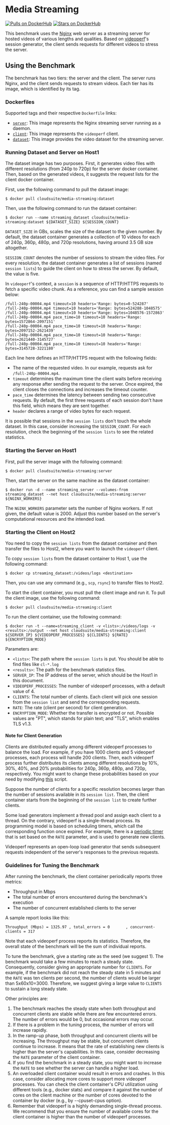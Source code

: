 # Media Streaming

[![Pulls on DockerHub][dhpulls]][dhrepo]
[![Stars on DockerHub][dhstars]][dhrepo]

This benchmark uses the [Nginx][nginx_repo] web server as a streaming server for hosted videos of various lengths and qualities. Based on [videoperf][httperf_repo]'s session generator, the client sends requests for different videos to stress the server.

## Using the Benchmark ##
The benchmark has two tiers: the server and the client. The server runs Nginx, and the client sends requests to stream videos. Each tier has its image, which is identified by its tag.

### Dockerfiles ###

Supported tags and their respective `Dockerfile` links:

 - [`server`][serverdocker]: This image represents the Nginx streaming server running as a daemon.
 - [`client`][clientdocker]: This image represents the `videoperf` client.
 - [`dataset`][datasetdocker]: This image provides the video dataset for the streaming server.

### Running Dataset and Server on Host1

The dataset image has two purposes. First, it generates video files with different resolutions (from 240p to 720p) for the server docker container. 
Then, based on the generated videos, it suggests the request lists for the client docker container. 

First, use the following command to pull the dataset image:

    $ docker pull cloudsuite/media-streaming:dataset

Then, use the following command to run the dataset container:

    $ docker run --name streaming_dataset cloudsuite/media-streaming:dataset ${DATASET_SIZE} ${SESSION_COUNT}
    
`DATASET_SIZE` in GBs, scales the size of the dataset to the given number. By default, the dataset container generates a collection of 10 videos for each of 240p, 360p, 480p, and 720p resolutions, having around 3.5 GB size altogether. 

`SESSION_COUNT` denotes the number of sessions to stream the video files. For every resolution, the dataset container generates a list of sessions (named `session lists`) to guide the client on how to stress the server. By default, the value is five. 

In `videoperf`'s context, a `session` is a sequence of HTTP/HTTPS requests to fetch a specific video chunk. As a reference, you can find a sample session below:

```
/full-240p-00004.mp4 timeout=10 headers='Range: bytes=0-524287'
/full-240p-00004.mp4 timeout=10 headers='Range: bytes=524288-1048575'
/full-240p-00004.mp4 timeout=10 headers='Range: bytes=1048576-1572863'
/full-240p-00004.mp4 pace_time=10 timeout=10 headers='Range: bytes=1572864-2097151'
/full-240p-00004.mp4 pace_time=10 timeout=10 headers='Range: bytes=2097152-2621439'
/full-240p-00004.mp4 pace_time=10 timeout=10 headers='Range: bytes=2621440-3145727'
/full-240p-00004.mp4 pace_time=10 timeout=10 headers='Range: bytes=3145728-3221180'
```
Each line here defines an HTTP/HTTPS request with the following fields:
- The name of the requested video. In our example, requests ask for `/full-240p-00004.mp4`.
- `timeout` determines the maximum time the client waits before receiving any response after sending the request to the server. Once expired, the client closes the connections and increases the timeout counter. 
- `pace_time` determines the latency between sending two consecutive requests. By default, the first three requests of each session don't have this field, which means they are sent together. 
- `header` declares a range of video bytes for each request. 

It is possible that sessions in the `session lists` don't touch the whole dataset. In this case, consider increasing the `SESSION_COUNT`. For each resolution, check the beginning of the `session lists` to see the related statistics.

### Starting the Server on Host1 ####
First,  pull the server image with the following command:

    $ docker pull cloudsuite/media-streaming:server

Then, start the server on the same machine as the dataset container: 

    $ docker run -d --name streaming_server --volumes-from streaming_dataset --net host cloudsuite/media-streaming:server ${NGINX_WORKERS}

The `NGINX_WORKERS` parameter sets the number of Nginx workers. If not given, the default value is 2000. Adjust this number based on the server's computational resources and the intended load.  

### Starting the Client on Host2 ###

You need to copy the `session lists` from the dataset container and then transfer the files to Host2, where you want to launch the `videoperf` client. 

To copy `session lists` from the dataset container to Host 1, use the following command:

    $ docker cp streaming_dataset:/videos/logs <destination>

Then, you can use any command (e.g., `scp`, `rsync`) to transfer files to Host2. 

To start the client container, you must pull the client image and run it. To pull the client image, use the following command:

    $ docker pull cloudsuite/media-streaming:client

To run the client container, use the following command:

    $ docker run -t --name=streaming_client -v <lists>:/videos/logs -v <results>:/output --net host cloudsuite/media-streaming:client ${SERVER_IP} ${VIDEOPERF_PROCESSES} ${CLIENTS} ${RATE} ${ENCRYPTION_MODE}

Parameters are:
- `<lists>`: The path where the `session lists` is put. You should be able to find files like `cl-*.log`
- `<results>`: The path for the benchmark statistics files. 
- `SERVER_IP`: The IP address of the server, which should be the Host1 in this document. 
- `VIDEOPERF_PROCESSES`: The number of videoperf processes, with a default value of 4. 
- `CLIENTS`: The total number of clients. Each client will pick one session from the `session list` and send the corresponding requests. 
- `RATE`: The rate (client per second) for client generation. 
- `ENCRYPTION_MODE`: Whether the transfer is encrypted or not. Possible values are "PT", which stands for plain text; and "TLS", which enables TLS v1.3.

#### Note for Client Generation

Clients are distributed equally among different videoperf processes to balance the load. For example, if you have 1000 clients and 5 videoperf processes, each process will handle 200 clients. Then, each videoperf process further distributes its clients among different resolutions by 10%, 30%, 40%, and 20% probabilities for 240p, 360p, 480p, and 720p, respectively. You might want to change these probabilities based on your need by modifying [this](https://github.com/parsa-epfl/cloudsuite/blob/main/benchmarks/media-streaming/client/files/run/peak_hunter/launch_remote.sh) script. 

Suppose the number of clients for a specific resolution becomes larger than the number of sessions available in its `session list`. Then, the client container starts from the beginning of the `session list` to create further clients. 

Some load generators implement a thread pool and assign each client to a thread. On the contrary, videoperf is a single-thread process. Its programming model is based on scheduling timers, which call the corresponding function once expired. For example, there is a [periodic timer](https://github.com/parsa-epfl/cloudsuite/blob/main/benchmarks/media-streaming/client/files/videoperf/gen/rate.c#L132) that is set based on the `RATE` parameter, and is used to generate new clients. 

Videoperf represents an open-loop load generator that sends subsequent requests independent of the server's responses to the previous requests. 

### Guidelines for Tuning the Benchmark

After running the benchmark, the client container periodically reports three metrics:
- Throughput in Mbps
- The total number of errors encountered during the benchmark's execution
- The number of concurrent established clients to the server

A sample report looks like this:
```
Throughput (Mbps) = 1325.97 , total_errors = 0       , concurrent-clients = 317
```
Note that each videoperf process reports its statistics. Therefore, the overall state of the benchmark will be the sum of individual reports. 

To tune the benchmark, give a starting rate as the seed (we suggest 1). The benchmark would take a few minutes to reach a steady state. Consequently, consider giving an appropriate number for `CLIENTS`. For example, if the benchmark did not reach the steady state in 5 minutes and the `RATE` was ten clients per second, the number of clients would be larger than 5x60x10=3000. Therefore, we suggest giving a large value to `CLIENTS` to sustain a long steady state. 

Other principles are:
1. The benchmark reaches the steady state when both throughput and concurrent clients are stable while there are few encountered errors. The number of errors would be 0, but occasional errors may occur. 
2. If there is a problem in the tuning process, the number of errors will increase rapidly. 
3. In the ramp-up phase, both throughput and concurrent clients will be increasing. The throughput may be stable, but concurrent clients continue to increase. It means that the rate of establishing new clients is higher than the server's capabilities. In this case, consider decreasing the `RATE` parameter of the client container.
4. If you find the benchmark in a steady state, you might want to increase the `RATE` to see whether the server can handle a higher load.
5. An overloaded client container would result in errors and crashes. In this case, consider allocating more cores to support more videoperf processes. You can check the client container's CPU utilization using different tools (e.g., docker stats) and compare it against the number of cores on the client machine or the number of cores devoted to the container by docker (e.g., by --cpuset-cpus option). 
6. Remember that videoperf is a highly demanding single-thread process. We recommend that you ensure the number of available cores for the client container is higher than the number of videoperf processes. 

[datasetdocker]: https://github.com/parsa-epfl/cloudsuite/blob/main/benchmarks/media-streaming/dataset/Dockerfile "Dataset Dockerfile"  

[serverdocker]: https://github.com/parsa-epfl/cloudsuite/blob/main/benchmarks/media-streaming/server/Dockerfile "Server Dockerfile"

[clientdocker]: https://github.com/parsa-epfl/cloudsuite/blob/main/benchmarks/media-streaming/client/Dockerfile "Client Dockerfile"

[repo]: https://github.com/parsa-epfl/cloudsuite/tree/main/benchmarks/media-streaming "GitHub Repo"
[dhrepo]: https://hub.docker.com/r/cloudsuite/media-streaming/ "DockerHub Page"
[dhpulls]: https://img.shields.io/docker/pulls/cloudsuite/media-streaming.svg "Go to DockerHub Page"
[dhstars]: https://img.shields.io/docker/stars/cloudsuite/media-streaming.svg "Go to DockerHub Page"
[nginx_repo]: https://github.com/nginx/nginx "Nginx repo"
[httperf_repo]: https://github.com/httperf/httperf "httperf repo"

